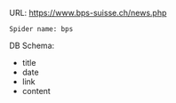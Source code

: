 URL: https://www.bps-suisse.ch/news.php

    Spider name: bps

DB Schema:
- title
- date
- link
- content

